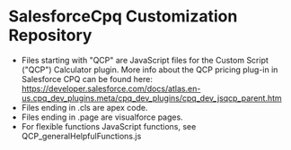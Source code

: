 # SalesforceCpq Customization Repository

- Files starting with "QCP" are JavaScript files for the Custom Script ("QCP") Calculator plugin.  More info about the QCP pricing plug-in in Salesforce CPQ can be found here: 
https://developer.salesforce.com/docs/atlas.en-us.cpq_dev_plugins.meta/cpq_dev_plugins/cpq_dev_jsqcp_parent.htm
- Files ending in .cls are apex code.  
- Files ending in .page are visualforce pages.
- For flexible functions JavaScript functions, see QCP_generalHelpfulFunctions.js
